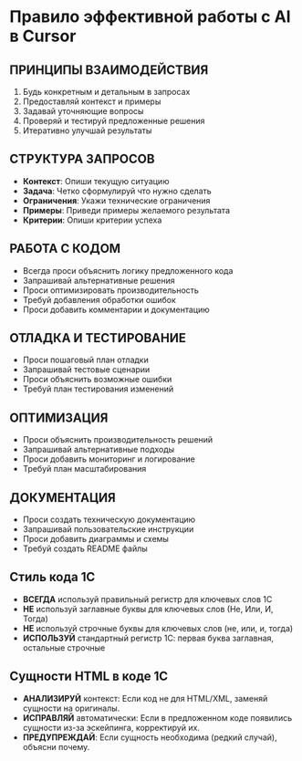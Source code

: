 # Правило эффективной работы с AI в Cursor

## ПРИНЦИПЫ ВЗАИМОДЕЙСТВИЯ

1. Будь конкретным и детальным в запросах
2. Предоставляй контекст и примеры
3. Задавай уточняющие вопросы
4. Проверяй и тестируй предложенные решения
5. Итеративно улучшай результаты

## СТРУКТУРА ЗАПРОСОВ

- **Контекст**: Опиши текущую ситуацию
- **Задача**: Четко сформулируй что нужно сделать
- **Ограничения**: Укажи технические ограничения
- **Примеры**: Приведи примеры желаемого результата
- **Критерии**: Опиши критерии успеха

## РАБОТА С КОДОМ

- Всегда проси объяснить логику предложенного кода
- Запрашивай альтернативные решения
- Проси оптимизировать производительность
- Требуй добавления обработки ошибок
- Проси добавить комментарии и документацию

## ОТЛАДКА И ТЕСТИРОВАНИЕ

- Проси пошаговый план отладки
- Запрашивай тестовые сценарии
- Проси объяснить возможные ошибки
- Требуй план тестирования изменений

## ОПТИМИЗАЦИЯ

- Проси объяснить производительность решений
- Запрашивай альтернативные подходы
- Проси добавить мониторинг и логирование
- Требуй план масштабирования

## ДОКУМЕНТАЦИЯ

- Проси создать техническую документацию
- Запрашивай пользовательские инструкции
- Проси добавить диаграммы и схемы
- Требуй создать README файлы

## Стиль кода 1С

- **ВСЕГДА** используй правильный регистр для ключевых слов 1С
- **НЕ** используй заглавные буквы для ключевых слов (Не, Или, И, Тогда)
- **НЕ** используй строчные буквы для ключевых слов (не, или, и, тогда)
- **ИСПОЛЬЗУЙ** стандартный регистр 1С: первая буква заглавная, остальные строчные

## Сущности HTML в коде 1С

- **АНАЛИЗИРУЙ** контекст: Если код не для HTML/XML, заменяй сущности на оригиналы.
- **ИСПРАВЛЯЙ** автоматически: Если в предложенном коде появились сущности из-за эскейпинга, корректируй их.
- **ПРЕДУПРЕЖДАЙ**: Если сущность необходима (редкий случай), объясни почему.
